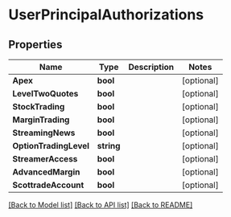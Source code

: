# UserPrincipalAuthorizations

## Properties

Name | Type | Description | Notes
------------ | ------------- | ------------- | -------------
**Apex** | **bool** |  | [optional] 
**LevelTwoQuotes** | **bool** |  | [optional] 
**StockTrading** | **bool** |  | [optional] 
**MarginTrading** | **bool** |  | [optional] 
**StreamingNews** | **bool** |  | [optional] 
**OptionTradingLevel** | **string** |  | [optional] 
**StreamerAccess** | **bool** |  | [optional] 
**AdvancedMargin** | **bool** |  | [optional] 
**ScottradeAccount** | **bool** |  | [optional] 

[[Back to Model list]](../README.md#documentation-for-models) [[Back to API list]](../README.md#documentation-for-api-endpoints) [[Back to README]](../README.md)


